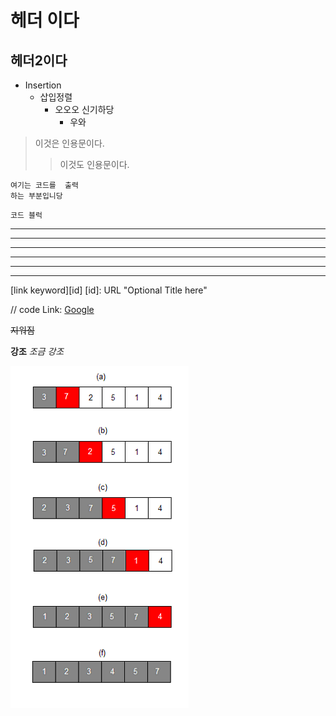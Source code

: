 헤더 이다
=
헤더2이다
----



* Insertion
    * 삽입정렬
        * 오오오 신기하당
            * 우와

> 이것은 인용문이다.
>   > 이것도 인용문이다.


    여기는 코드를  출력
    하는 부분입니당

```
코드 블럭
```

* * *
***
*****
- - -
-------
---

[link keyword][id]
[id]: URL "Optional Title here"

// code
Link: [Google][googlelink]

[googlelink]: https://google.com "Go google"


~~지워짐~~

**강조**
*조금 강조*



![Alt text](/imgs/Insertion_sort_001.png)

